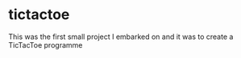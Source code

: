 # tictactoe
This was the first small project I embarked on and it was to create a TicTacToe programme

